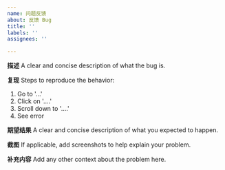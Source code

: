 ```yaml
---
name: 问题反馈
about: 反馈 Bug
title: ''
labels: ''
assignees: ''

---
```


**描述**
A clear and concise description of what the bug is.

**复现**
Steps to reproduce the behavior:
1. Go to '...'
2. Click on '....'
3. Scroll down to '....'
4. See error

**期望结果**
A clear and concise description of what you expected to happen.

**截图**
If applicable, add screenshots to help explain your problem.

**补充内容**
Add any other context about the problem here.
